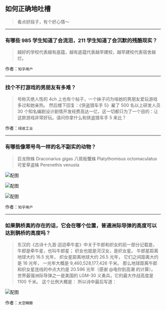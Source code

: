 ## 如何正确地吐槽

> 看点好段子，有个好心情～


 
---

### 有哪些 985 学生知道了会流泪，211 学生知道了会沉默的残酷现实？

> 越好的学校代表越有底蕴，越有底蕴代表越早建校，越早建校代表宿舍越烂。


作者：`知乎用户`

---

### 找个不打游戏的男朋友有多难？

> 号称灭绝人性的 4ch 上也有个帖子，一个妹子问为啥她的男朋友爱玩游戏多过和她亲热。
> 然后楼下回复：《侠盗猎车手 5》雇了 500 名以上研发人员 30 个知名编剧设计剧情开发经费高达一亿，这一切都只为了一个目的：让这款游戏非常好玩。请问你拿什么和侠盗猎车手 5 来比？


作者：`绿皮工业`

---

### 有哪些像寒号鸟一样的名不副实的动物？

> 巨龙隙蛛 Draconarius gigas
> 八斑板蟹蛛 Platythomisus octomaculatus
> 可爱草盗蛛 Perenethis venusta



![配图](http://pic1.zhimg.com/70/v2-228f0479764fc5d0bf66f110c7680a1c_b.jpg)



![配图](http://pic1.zhimg.com/70/v2-b9484eaf0fc2eda0a26416449d2b0db4_b.jpg)



![配图](http://pic1.zhimg.com/70/v2-f329a3343cddc6c5e45cc270a6173914_b.jpg)


作者：`知乎用户`

---

### 如果鹊桥真的存在的话，它会在哪个位置，普通洲际导弹的高度可以达到鹊桥的高度吗？

> 东汉的《古诗十九首·迢迢牵牛星》中关于牛郎和织女的前一部分记载是，
> 牛郎是牵牛星，也叫牛郎星；
> 织女也就是河汉女，是织女星。
> 牛郎星距离地球大约 16.5 光年，
> 织女星距离地球大约 26.5 光年，
> 它们之间距离大约是 16 光年，
> 一光年大概是 9,460,528,177,426 千米。
> 那么地球距离牛郎和织女星连线的中点大约是 20.596 光年（感谢 @电你到高潮 的计算）。
> 世界最强洲际导弹之一是美国的 LGM-30 义勇兵，它的最大作战高度是 1100 千米。
> 这个比例大概是：
> 所以诗中最后写道：



![配图](http://www.zhihu.com/equation?tex=%5Cfrac%7B1100%7D%7B194849038342266%7D)


作者：`太空精酿`